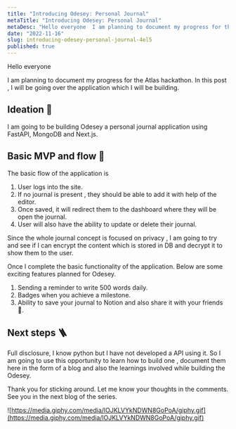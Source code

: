 ```yaml
---
title: "Introducing Odesey: Personal Journal"
metaTitle: "Introducing Odesey: Personal Journal"
metaDesc: "Hello everyone  I am planning to document my progress for the Atlas hackathon.  In this post , I will..."
date: "2022-11-16"
slug: introducing-odesey-personal-journal-4el5
published: true
---
```


Hello everyone

I am planning to document my progress for the Atlas hackathon.  In this post , I will be going over the application which I will be building. 

## Ideation 🚀

I am going to be building Odesey a personal journal application using FastAPI, MongoDB and Next.js.

## Basic MVP and flow 🎉

The basic flow of the application is 

1. User logs into the site.
2. If no journal is present , they should be able to add it with help of the editor. 
3. Once saved, it will redirect them to the dashboard where they will be open the journal. 
4. User will also have the ability to update or delete their journal. 

Since the whole journal concept is focused on privacy , I am going to try and see if I can encrypt the content which is stored in DB and decrypt it to show them to the user.

Once I complete the basic functionality of the application. Below are some exciting features planned for Odesey.

1. Sending a reminder to write 500 words daily.
2. Badges when you achieve a milestone. 
3. Ability to save your journal to Notion and also share it with your friends 🤞. 

## Next steps 🪜

Full disclosure, I know python but I have not developed a API using it. So I am going to use this opportunity to learn how to build one , document them here in the form of a blog and also the learnings involved while building the Odesey. 

Thank you for sticking around. Let me know your thoughts in the comments. See you in the next blog of the series. 

![https://media.giphy.com/media/lOJKLVYkNDWN8GoPoA/giphy.gif](https://media.giphy.com/media/lOJKLVYkNDWN8GoPoA/giphy.gif)
